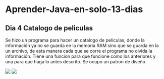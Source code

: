 # Aprender-Java-en-solo-13-dias
## Dia 4 Catalogo de peliculas
Se hizo un programa para hacer un catalogo de peliculas, donde la información ya no se guarda en la memoria RAM sino que se guarda en la un archivo, de esta manera cada que se corre el programa no olvida la información. Tiene una funcion para que funcione como los anteriores y una para que haga lo antes descrito. Se ocupo un patron de diseño. 

<img  src="https://cdn.discordapp.com/attachments/749027520187334667/1176625770257457233/image.png?ex=656f8d24&is=655d1824&hm=71cdf110e3c477de829dfeee4b55b8b0e04eb8c008a3414509514b3411c43996&" />
<img src="https://cdn.discordapp.com/attachments/749027520187334667/1176625847558475867/image.png?ex=656f8d36&is=655d1836&hm=c779f3595deb8a2685efa240cef613f25bceb2e8b49274e41567390f801a16e8&">